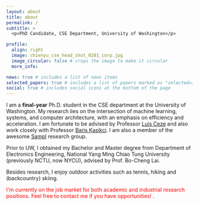 ```yaml
---
layout: about
title: about
permalink: /
subtitle: > 
  <p>PhD Candidate, CSE Department, University of Washington</p>

profile:
  align: right
  image: chienyu_cse_head_shot_0281_corp.jpg
  image_circular: false # crops the image to make it circular
  more_info: 

news: true # includes a list of news items
selected_papers: true # includes a list of papers marked as "selected={true}"
social: true # includes social icons at the bottom of the page
---
```


I am a <strong>final-year</strong> Ph.D. student in the CSE department at the University of Washington. 
My research lies on the intersection of machine learning, systems, and computer architecture, with an emphasis on efficiency and acceleration. 
I am fortunate to be advised by Professor [Luis Ceze](https://homes.cs.washington.edu/~luisceze/) and also work closely with Professor [Baris Kasikci](https://homes.cs.washington.edu/~baris/). I am also a member of the awesome [Sampl](https://sampl.cs.washington.edu) research group.

Prior to UW, I obtained my Bachelor and Master degree from Department of Electronics Engineering, National Yang Ming Chiao Tung University (previously NCTU, now NYCU), advised by Prof. Bo-Cheng Lai. 

Besides research, I enjoy outdoor activities such as tennis, hiking and (backcountry) skiing.

<span style="color:red">
I'm currently on the job market for both academic and industrial research positions. Feel free to contact me if you have opportunities!
</span>.